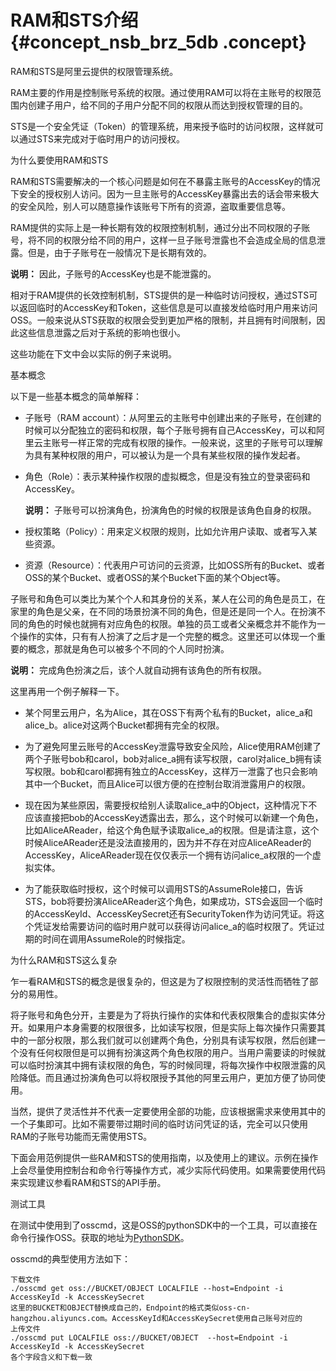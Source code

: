 # RAM和STS介绍 {#concept_nsb_brz_5db .concept}

RAM和STS是阿里云提供的权限管理系统。

RAM主要的作用是控制账号系统的权限。通过使用RAM可以将在主账号的权限范围内创建子用户，给不同的子用户分配不同的权限从而达到授权管理的目的。

STS是一个安全凭证（Token）的管理系统，用来授予临时的访问权限，这样就可以通过STS来完成对于临时用户的访问授权。

为什么要使用RAM和STS

RAM和STS需要解决的一个核心问题是如何在不暴露主账号的AccessKey的情况下安全的授权别人访问。因为一旦主账号的AccessKey暴露出去的话会带来极大的安全风险，别人可以随意操作该账号下所有的资源，盗取重要信息等。

RAM提供的实际上是一种长期有效的权限控制机制，通过分出不同权限的子账号，将不同的权限分给不同的用户，这样一旦子账号泄露也不会造成全局的信息泄露。但是，由于子账号在一般情况下是长期有效的。

**说明：** 因此，子账号的AccessKey也是不能泄露的。

相对于RAM提供的长效控制机制，STS提供的是一种临时访问授权，通过STS可以返回临时的AccessKey和Token，这些信息是可以直接发给临时用户用来访问OSS。一般来说从STS获取的权限会受到更加严格的限制，并且拥有时间限制，因此这些信息泄露之后对于系统的影响也很小。

这些功能在下文中会以实际的例子来说明。

基本概念

以下是一些基本概念的简单解释：

-   子账号（RAM account）：从阿里云的主账号中创建出来的子账号，在创建的时候可以分配独立的密码和权限，每个子账号拥有自己AccessKey，可以和阿里云主账号一样正常的完成有权限的操作。一般来说，这里的子账号可以理解为具有某种权限的用户，可以被认为是一个具有某些权限的操作发起者。
-   角色（Role）：表示某种操作权限的虚拟概念，但是没有独立的登录密码和AccessKey。

    **说明：** 子账号可以扮演角色，扮演角色的时候的权限是该角色自身的权限。

-   授权策略（Policy）：用来定义权限的规则，比如允许用户读取、或者写入某些资源。
-   资源（Resource）：代表用户可访问的云资源，比如OSS所有的Bucket、或者OSS的某个Bucket、或者OSS的某个Bucket下面的某个Object等。

子账号和角色可以类比为某个个人和其身份的关系，某人在公司的角色是员工，在家里的角色是父亲，在不同的场景扮演不同的角色，但是还是同一个人。在扮演不同的角色的时候也就拥有对应角色的权限。单独的员工或者父亲概念并不能作为一个操作的实体，只有有人扮演了之后才是一个完整的概念。这里还可以体现一个重要的概念，那就是角色可以被多个不同的个人同时扮演。

**说明：** 完成角色扮演之后，该个人就自动拥有该角色的所有权限。

这里再用一个例子解释一下。

-   某个阿里云用户，名为Alice，其在OSS下有两个私有的Bucket，alice\_a和alice\_b。alice对这两个Bucket都拥有完全的权限。

-   为了避免阿里云账号的AccessKey泄露导致安全风险，Alice使用RAM创建了两个子账号bob和carol，bob对alice\_a拥有读写权限，carol对alice\_b拥有读写权限。bob和carol都拥有独立的AccessKey，这样万一泄露了也只会影响其中一个Bucket，而且Alice可以很方便的在控制台取消泄露用户的权限。

-   现在因为某些原因，需要授权给别人读取alice\_a中的Object，这种情况下不应该直接把bob的AccessKey透露出去，那么，这个时候可以新建一个角色，比如AliceAReader，给这个角色赋予读取alice\_a的权限。但是请注意，这个时候AliceAReader还是没法直接用的，因为并不存在对应AliceAReader的AccessKey，AliceAReader现在仅仅表示一个拥有访问alice\_a权限的一个虚拟实体。

-   为了能获取临时授权，这个时候可以调用STS的AssumeRole接口，告诉STS，bob将要扮演AliceAReader这个角色，如果成功，STS会返回一个临时的AccessKeyId、AccessKeySecret还有SecurityToken作为访问凭证。将这个凭证发给需要访问的临时用户就可以获得访问alice\_a的临时权限了。凭证过期的时间在调用AssumeRole的时候指定。


为什么RAM和STS这么复杂

乍一看RAM和STS的概念是很复杂的，但这是为了权限控制的灵活性而牺牲了部分的易用性。

将子账号和角色分开，主要是为了将执行操作的实体和代表权限集合的虚拟实体分开。如果用户本身需要的权限很多，比如读写权限，但是实际上每次操作只需要其中的一部分权限，那么我们就可以创建两个角色，分别具有读写权限，然后创建一个没有任何权限但是可以拥有扮演这两个角色权限的用户。当用户需要读的时候就可以临时扮演其中拥有读权限的角色，写的时候同理，将每次操作中权限泄露的风险降低。而且通过扮演角色可以将权限授予其他的阿里云用户，更加方便了协同使用。

当然，提供了灵活性并不代表一定要使用全部的功能，应该根据需求来使用其中的一个子集即可。比如不需要带过期时间的临时访问凭证的话，完全可以只使用RAM的子账号功能而无需使用STS。

下面会用范例提供一些RAM和STS的使用指南，以及使用上的建议。示例在操作上会尽量使用控制台和命令行等操作方式，减少实际代码使用。如果需要使用代码来实现建议参看RAM和STS的API手册。

测试工具

在测试中使用到了osscmd，这是OSS的pythonSDK中的一个工具，可以直接在命令行操作OSS。获取的地址为[PythonSDK](../intl.zh-CN/常用工具/osscmd/快速安装.md#)。

osscmd的典型使用方法如下：

```
下载文件
./osscmd get oss://BUCKET/OBJECT LOCALFILE --host=Endpoint -i AccessKeyId -k AccessKeySecret
这里的BUCKET和OBJECT替换成自己的，Endpoint的格式类似oss-cn-hangzhou.aliyuncs.com。AccessKeyId和AccessKeySecret使用自己账号对应的
上传文件
./osscmd put LOCALFILE oss://BUCKET/OBJECT  --host=Endpoint -i AccessKeyId -k AccessKeySecret
各个字段含义和下载一致
```


